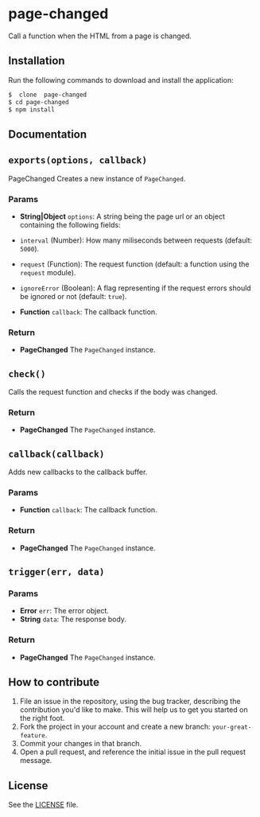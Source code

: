 # page-changed
Call a function when the HTML from a page is changed.

## Installation
Run the following commands to download and install the application:

```sh
$  clone  page-changed
$ cd page-changed
$ npm install
```

## Documentation
## `exports(options, callback)`
PageChanged
Creates a new instance of `PageChanged`.

### Params 
- **String|Object** `options`: A string being the page url or an object containing the following fields: 
 - `interval` (Number): How many miliseconds between requests (default: `5000`).
 - `request` (Function): The request function (default: a function using the `request` module).
 - `ignoreError` (Boolean): A flag representing if the request errors should be ignored or not (default: `true`).

- **Function** `callback`: The callback function.

### Return
- **PageChanged** The `PageChanged` instance.

## `check()`
Calls the request function and checks if the body was changed.

### Return
- **PageChanged** The `PageChanged` instance.

## `callback(callback)`
Adds new callbacks to the callback buffer.

### Params 
- **Function** `callback`: The callback function.

### Return
- **PageChanged** The `PageChanged` instance.

## `trigger(err, data)`

### Params 
- **Error** `err`: The error object.
- **String** `data`: The response body.

### Return
- **PageChanged** The `PageChanged` instance.



## How to contribute

1. File an issue in the repository, using the bug tracker, describing the
   contribution you'd like to make. This will help us to get you started on the
   right foot.
2. Fork the project in your account and create a new branch:
   `your-great-feature`.
3. Commit your changes in that branch.
4. Open a pull request, and reference the initial issue in the pull request
   message.

## License
See the [LICENSE](./LICENSE) file.
